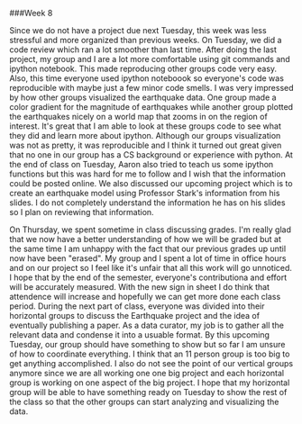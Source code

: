 ###Week 8

Since we do not have a project due next Tuesday, this week was less stressful and more organized than previous weeks. On Tuesday, we did a code review which ran a lot smoother than last time. After doing the last project, my group and I are a lot more comfortable using git commands and ipython notebook. This made reproducing other groups code very easy. Also, this time everyone used ipython noteboook so everyone's code was reproducible with maybe just a few minor code smells. I was very impressed by how other groups visualized the earthquake data. One group made a color gradient for the magnitude of earthquakes while another group plotted the earthquakes nicely on a world map that zooms in on the region of interest. It's great that I am able to look at these groups code to see what they did and learn more about ipython. Although our groups visualization was not as pretty, it was reproducible and I think it turned out great given that no one in our group has a CS background or experience with python. At the end of class on Tuesday, Aaron also tried to teach us some ipython functions but this was hard for me to follow and I wish that the information could be posted online. We also discussed our upcoming project which is to create an earthquake model using Professor Stark's information from his slides. I do not completely understand the information he has on his slides so I plan on reviewing that information.

On Thursday, we spent sometime in class discussing grades. I'm really glad that we now have a better understanding of how we will be graded but at the same time I am unhappy with the fact that our previous grades up until now have been "erased". My group and I spent a lot of time in office hours and on our project so I feel like it's unfair that all this work will go unnoticed. I hope that by the end of the semester, everyone's contributiona and effort will be accurately measured. With the new sign in sheet I do think that attendence will increase and hopefully we can get more done each class period. During the next part of class, everyone was divided into their horizontal groups to discuss the Earthquake project and the idea of eventually publishing a paper. As a data curator, my job is to gather all the relevant data and condense it into a usuable format. By this upcoming Tuesday, our group should have something to show but so far I am unsure of how to coordinate everything. I think that an 11 person group is too big to get anything accomplished. I also do not see the point of our vertical groups anymore since we are all working one one big project and each horizontal group is working on one aspect of the big project. I hope that my horizontal group will be able to have something ready on Tuesday to show the rest of the class so that the other groups can start analyzing and visualizing the data. 
